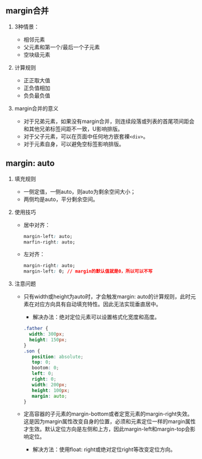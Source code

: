 ## margin合并

1. 3种情景：
   - 相邻元素
   - 父元素和第一个/最后一个子元素
   - 空块级元素

2. 计算规则
   - 正正取大值
   - 正负值相加
   - 负负最负值

3. margin合并的意义
   - 对于兄弟元素，如果没有margin合并，则连续段落或列表的首尾项间距会和其他兄弟标签间距不一致，U影响排版。
   - 对于父子元素，可以在页面中任何地方嵌套裸`<div>`。
   - 对于元素自身，可以避免空标签影响排版。

## margin: auto

1. 填充规则
   - 一侧定值，一侧auto，则auto为剩余空间大小；
   - 两侧均是auto，平分剩余空间。

2. 使用技巧

   - 居中对齐：

     ```css
     margin-left: auto;
     marfin-right: auto;
     ```

   - 左对齐：

     ```css
     margin-right: auto;
     margin-left: 0; // margin的默认值就是0，所以可以不写
     ```

3. 注意问题

   - 只有width或height为auto时，才会触发margin: auto的计算规则，此时元素在对应方向具有自动填充特性。因此无法实现垂直居中。

     - 解决办法：绝对定位元素可以设置格式化宽度和高度。

     ```css
     .father {
       width: 300px;
       height: 150px;
     }
     .son {
     	position: absolute;
     	top: 0;
     	bootom: 0;
     	left: 0;
     	right: 0;
     	width: 200px;
     	height: 100px;
     	margin: auto;
     }
     ```

   - 定高容器的子元素的margin-bottom或者定宽元素的margin-right失效。这是因为margin属性改变自身的位置，必须和元素定位一样的margin属性才生效。默认定位方向是左侧和上方，因此margin-left和margin-top会影响定位。
     - 解决方法：使用float: right或绝对定位right等改变定位方向。